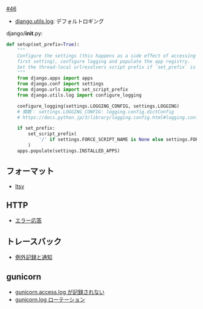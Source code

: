 [#46](https://github.com/hdknr/annotated-django/issues/46)


- [django.utils.log](https://docs.djangoproject.com/ja/2.0/_modules/django/utils/log/): デフォルトロギング

django/__init__.py:
~~~py
def setup(set_prefix=True):
    """
    Configure the settings (this happens as a side effect of accessing the
    first setting), configure logging and populate the app registry.
    Set the thread-local urlresolvers script prefix if `set_prefix` is True.
    """
    from django.apps import apps
    from django.conf import settings
    from django.urls import set_script_prefix
    from django.utils.log import configure_logging

    configure_logging(settings.LOGGING_CONFIG, settings.LOGGING)
    # 関数： settings.LOGGING_CONFIG: logging.config.dictConfig
    # https://docs.python.jp/3/library/logging.config.html#logging.config.dictConfig

    if set_prefix:
        set_script_prefix(
            '/' if settings.FORCE_SCRIPT_NAME is None else settings.FORCE_SCRIPT_NAME
        )
    apps.populate(settings.INSTALLED_APPS)
~~~



## フォーマット

- [ltsv](ltsv.md)

## HTTP

- [エラー応答](errors.md)

## トレースバック

- [例外記録と通知](traceback.md)

## gunicorn

- [gunicorn.access.log が記録されない](django.logging.md)
- [gunicorn.log ローテーション](django.logging.md)
